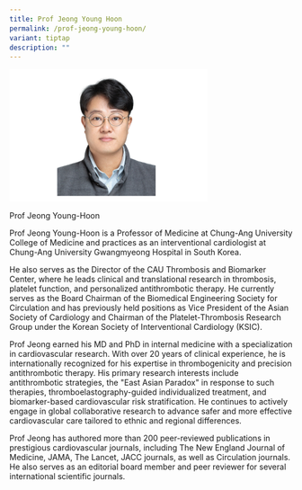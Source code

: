 ```yaml
---
title: Prof Jeong Young Hoon
permalink: /prof-jeong-young-hoon/
variant: tiptap
description: ""
---
```

<p></p>
<p></p>
<div class="isomer-image-wrapper">
<img style="width: 70%;" height="auto" width="100%" alt="" src="/images/ASPIRE Network /Jeong_Young_Hoon.png">
</div>
<p>Prof Jeong Young-Hoon</p>
<p>Prof Jeong Young-Hoon is a Professor of Medicine at Chung-Ang University
College of Medicine and practices as an interventional cardiologist at
Chung-Ang University Gwangmyeong Hospital in South Korea.</p>
<p>He also serves as the Director of the CAU Thrombosis and Biomarker Center,
where he leads clinical and translational research in thrombosis, platelet
function, and personalized antithrombotic therapy. He currently serves
as the Board Chairman of the Biomedical Engineering Society for Circulation
and has previously held positions as Vice President of the Asian Society
of Cardiology and Chairman of the Platelet-Thrombosis Research Group under
the Korean Society of Interventional Cardiology (KSIC).</p>
<p>Prof Jeong earned his MD and PhD in internal medicine with a specialization
in cardiovascular research. With over 20 years of clinical experience,
he is internationally recognized for his expertise in thrombogenicity and
precision antithrombotic therapy. His primary research interests include
antithrombotic strategies, the "East Asian Paradox" in response to such
therapies, thromboelastography-guided individualized treatment, and biomarker-based
cardiovascular risk stratification. He continues to actively engage in
global collaborative research to advance safer and more effective cardiovascular
care tailored to ethnic and regional differences.</p>
<p>Prof Jeong has authored more than 200 peer-reviewed publications in prestigious
cardiovascular journals, including The New England Journal of Medicine,
JAMA, The Lancet, JACC journals, as well as Circulation journals. He also
serves as an editorial board member and peer reviewer for several international
scientific journals.</p>